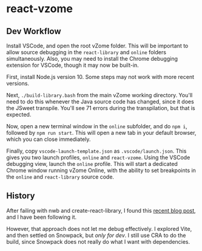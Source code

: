 # react-vzome

## Dev Workflow

Install VSCode, and open the root vZome folder.  This will be important to allow source debugging in the `react-library` and `online` folders simultaneously.  Also, you may need to install the Chrome debugging extension for VSCode, though it may now be built-in. 

First, install Node.js version 10.  Some steps may not work with more recent versions.

Next, `./build-library.bash` from the main vZome working directory.  You'll need to do this whenever the Java source code has changed, since it does the JSweet transpile.  You'll see 71 errors during the transpilation, but that is expected.

Now, open a new terminal window in the `online` subfolder, and do `npm i`, followed by `npm run start`.  This will open a new tab in your default browser, which you can close immediately.

Finally, copy `vscode-launch-template.json` as `.vscode/launch.json`.  This gives you two launch profiles, `online` and `react-vzome`.  Using the VSCode debugging view, launch the `online` profile.  This will start a dedicated Chrome window running vZome Online, with the ability to set breakpoints in the `online` and `react-library` source code.


## History

After failing with nwb and create-react-library, I found this [recent blog post][mehrahinem], and I have been following it.

[mehrahinem]: https://medium.com/@mehrahinam/build-a-private-react-component-library-cra-rollup-material-ui-github-package-registry-1e14da93e790

However, that approach does not let me debug effectively.  I explored Vite, and then settled on Snowpack, but *only for dev*.  I still use CRA to do the build,
since Snowpack does not really do what I want with dependencies.

